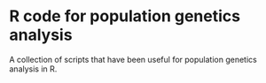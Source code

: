 # R code for population genetics analysis
A collection of scripts that have been useful for population genetics analysis in R.

